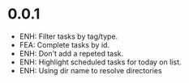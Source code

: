 # 0.0.1
- ENH: Filter tasks by tag/type.
- FEA: Complete tasks by id.
- ENH: Don't add a repeted task.
- ENH: Highlight scheduled tasks for today on list.
- ENH: Using dir name to resolve directories
